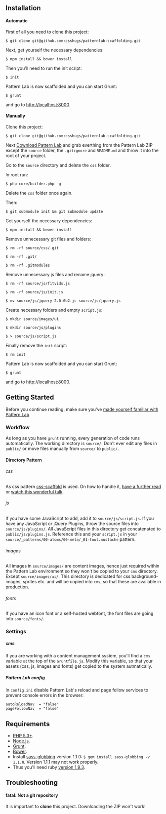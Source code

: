 ## Installation

#### Automatic

First of all you need to clone this project:
```
$ git clone git@github.com:csshugs/patternlab-scaffolding.git
```

Next, get yourself the necessary dependencies:
```
$ npm install && bower install
```

Then you'll need to run the init script:
```
$ init
```

Pattern Lab is now scaffolded and you can start Grunt:
```
$ grunt
```

and go to [http://localhost:8000](http://localhost:8000).



#### Manually

Clone this project:
```
$ git clone git@github.com:csshugs/patternlab-scaffolding.git
```

Next [Download Pattern Lab](https://github.com/pattern-lab/patternlab-php/archive/master.zip) and grab everthing from the Pattern Lab ZIP except the `source` folder, the `.gitignore` and `README.md` and throw it into the root of your project.

Go to the `source` directory and delete the `css` folder.

In root run: 
```
$ php core/builder.php -g
```

Delete the `css` folder once again.

Then:
``` 
$ git submodule init && git submodule update
```

Get yourself the necessary dependencies:
```
$ npm install && bower install
```

Remove unnecessary git files and folders:
```
$ rm -rf source/css/.git

$ rm -rf .git/

$ rm -rf .gitmodules
```

Remove unnecessary js files and rename jquery:
```
$ rm -rf source/js/fitvids.js

$ rm -rf source/js/init.js

$ mv source/js/jquery-2.0.0b2.js source/js/jquery.js
```

Create necessary folders and empty `script.js`:
```
$ mkdir source/images/ui

$ mkdir source/js/plugins

$ > source/js/script.js
```

Finally remove the `init` script:
```
$ rm init
```

Pattern Lab is now scaffolded and you can start Grunt:
```
$ grunt
```

and go to [http://localhost:8000](http://localhost:8000).





## Getting Started

Before you continue reading, make sure you've [made yourself familiar with Pattern Lab](http://patternlab.io/docs/index.html).

### Workflow

As long as you have `grunt` running, every generation of code runs automatically. The working directory is `source/`. Don't ever edit any files in `public/` or move files manually from `source/` to `public/`.



#### Directory Pattern

###### css
As css pattern [css-scaffold](https://github.com/csshugs/css-scaffold) is used. On how to handle it, [have a further read](https://github.com/inuitcss/getting-started) or [watch this wonderful talk](https://www.youtube.com/watch?v=1OKZOV-iLj4&hd=1).

###### js
If you have some JavaScript to add, add it to `source/js/script.js`. If you have any JavaScript or jQuery Plugins, throw the source files into `source/js/plugins/`. All JavaScript files in this directory get concatenated to `public/js/plugins.js`. Reference this and your `script.js` in your `source/_patterns/00-atoms/00-meta/_01-foot.mustache` pattern.

###### images
All images in `source/images/` are content images, hence just required within the Pattern Lab environment so they won't be copied to your `cms` directory. Except `source/images/ui/`. This directory is dedicated for css background-images, sprites etc. and will be copied into `cms`, so that these are available in production.

###### fonts
If you have an icon font or a self-hosted webfont, the font files are going into `source/fonts/`.

### Settings

##### cms
If you are working with a content management system, you'll find a `cms` variable at the top of the `Gruntfile.js`. Modify this variable, so that your assets (css, js, images and fonts) get copied to the system autmatically.

##### Pattern Lab config
In `config.ini` disable Pattern Lab's reload and page follow services to prevent console errors in the browser:
```
autoReloadNav  = "false"
pageFollowNav  = "false"
```





## Requirements
- [PHP 5.3+](http://windows.php.net/download/#php-5.5).
- [Node.js](http://nodejs.org/).
- [Grunt](http://gruntjs.com/).
- [Bower](http://bower.io/).
- Install [sass-globbing](https://github.com/chriseppstein/sass-globbing) version 1.1.0: `$ gem install sass-globbing -v 1.1.0`. Version 1.1.1 may not work properly.
- Thus you'll need ruby [version 1.9.3](http://rubyinstaller.org/downloads/).





## Troubleshooting

#### fatal: Not a git repository

It is important to **clone** this project. Downloading the ZIP won't work!
